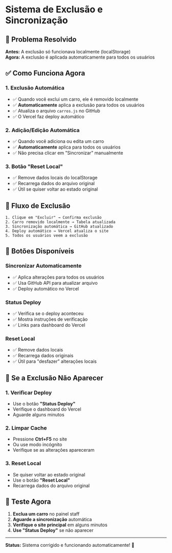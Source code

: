 # Sistema de Exclusão e Sincronização

## 🔧 Problema Resolvido

**Antes:** A exclusão só funcionava localmente (localStorage)  
**Agora:** A exclusão é aplicada automaticamente para todos os usuários

## ✅ Como Funciona Agora

### **1. Exclusão Automática**
- ✅ Quando você exclui um carro, ele é removido localmente
- ✅ **Automaticamente** aplica a exclusão para todos os usuários
- ✅ Atualiza o arquivo `carros.js` no GitHub
- ✅ O Vercel faz deploy automático

### **2. Adição/Edição Automática**
- ✅ Quando você adiciona ou edita um carro
- ✅ **Automaticamente** aplica para todos os usuários
- ✅ Não precisa clicar em "Sincronizar" manualmente

### **3. Botão "Reset Local"**
- ✅ Remove dados locais do localStorage
- ✅ Recarrega dados do arquivo original
- ✅ Útil se quiser voltar ao estado original

## 🎯 Fluxo de Exclusão

```
1. Clique em "Excluir" → Confirma exclusão
2. Carro removido localmente → Tabela atualizada
3. Sincronização automática → GitHub atualizado
4. Deploy automático → Vercel atualiza o site
5. Todos os usuários veem a exclusão
```

## 🔄 Botões Disponíveis

### **Sincronizar Automaticamente**
- ✅ Aplica alterações para todos os usuários
- ✅ Usa GitHub API para atualizar arquivo
- ✅ Deploy automático no Vercel

### **Status Deploy**
- ✅ Verifica se o deploy aconteceu
- ✅ Mostra instruções de verificação
- ✅ Links para dashboard do Vercel

### **Reset Local**
- ✅ Remove dados locais
- ✅ Recarrega dados originais
- ✅ Útil para "desfazer" alterações locais

## 🚨 Se a Exclusão Não Aparecer

### **1. Verificar Deploy**
- Use o botão **"Status Deploy"**
- Verifique o dashboard do Vercel
- Aguarde alguns minutos

### **2. Limpar Cache**
- Pressione **Ctrl+F5** no site
- Ou use modo incógnito
- Verifique se as alterações apareceram

### **3. Reset Local**
- Se quiser voltar ao estado original
- Use o botão **"Reset Local"**
- Recarrega dados do arquivo original

## 📱 Teste Agora

1. **Exclua um carro** no painel staff
2. **Aguarde a sincronização** automática
3. **Verifique o site principal** em alguns minutos
4. **Use "Status Deploy"** se não aparecer

---

**Status:** Sistema corrigido e funcionando automaticamente! 🎉 